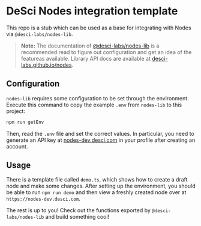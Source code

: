 # DeSci Nodes integration template
This repo is a stub which can be used as a base for integrating with Nodes via `@desci-labs/nodes-lib`.

> **Note:**
> The documentation of [@desci-labs/nodes-lib](https://github.com/desci-labs/nodes/tree/develop/nodes-lib) is a recommended read to figure out configuration and get an idea of the featureas available. Library API docs are available at [desci-labs.github.io/nodes](https://desci-labs.github.io/nodes).

## Configuration
`nodes-lib` requires some configuration to be set through the environment.
Execute this command to copy the example `.env` from `nodes-lib` to this project:

```bash
npm run getEnv
```

Then, read the `.env` file and set the correct values. In particular, you need to generate an API key at [nodes-dev.desci.com](https://nodes-dev.desci.com) in your profile after creating an account.

## Usage
There is a template file called `demo.ts`, which shows how to create a draft node and make some changes. After setting up the environment, you should be able to run `npm run demo` and then view a freshly created node over at `https://nodes-dev.desci.com`.

The rest is up to you! Check out the functions exported by `@desci-labs/nodes-lib` and build something cool!
